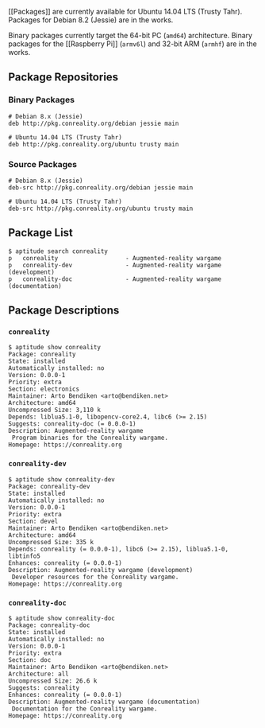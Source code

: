 [[Packages]] are currently available for Ubuntu 14.04 LTS (Trusty Tahr).
Packages for Debian 8.2 (Jessie) are in the works.

Binary packages currently target the 64-bit PC (`amd64`) architecture.
Binary packages for the [[Raspberry Pi]] (`armv6l`) and 32-bit ARM (`armhf`)
are in the works.

Package Repositories
--------------------

### Binary Packages

    # Debian 8.x (Jessie)
    deb http://pkg.conreality.org/debian jessie main

    # Ubuntu 14.04 LTS (Trusty Tahr)
    deb http://pkg.conreality.org/ubuntu trusty main

### Source Packages

    # Debian 8.x (Jessie)
    deb-src http://pkg.conreality.org/debian jessie main

    # Ubuntu 14.04 LTS (Trusty Tahr)
    deb-src http://pkg.conreality.org/ubuntu trusty main

Package List
------------

    $ aptitude search conreality
    p   conreality                   - Augmented-reality wargame
    p   conreality-dev               - Augmented-reality wargame (development)
    p   conreality-doc               - Augmented-reality wargame (documentation)

Package Descriptions
--------------------

### `conreality`

    $ aptitude show conreality
    Package: conreality
    State: installed
    Automatically installed: no
    Version: 0.0.0-1
    Priority: extra
    Section: electronics
    Maintainer: Arto Bendiken <arto@bendiken.net>
    Architecture: amd64
    Uncompressed Size: 3,110 k
    Depends: liblua5.1-0, libopencv-core2.4, libc6 (>= 2.15)
    Suggests: conreality-doc (= 0.0.0-1)
    Description: Augmented-reality wargame
     Program binaries for the Conreality wargame.
    Homepage: https://conreality.org

### `conreality-dev`

    $ aptitude show conreality-dev
    Package: conreality-dev
    State: installed
    Automatically installed: no
    Version: 0.0.0-1
    Priority: extra
    Section: devel
    Maintainer: Arto Bendiken <arto@bendiken.net>
    Architecture: amd64
    Uncompressed Size: 335 k
    Depends: conreality (= 0.0.0-1), libc6 (>= 2.15), liblua5.1-0, libtinfo5
    Enhances: conreality (= 0.0.0-1)
    Description: Augmented-reality wargame (development)
     Developer resources for the Conreality wargame.
    Homepage: https://conreality.org

### `conreality-doc`

    $ aptitude show conreality-doc
    Package: conreality-doc
    State: installed
    Automatically installed: no
    Version: 0.0.0-1
    Priority: extra
    Section: doc
    Maintainer: Arto Bendiken <arto@bendiken.net>
    Architecture: all
    Uncompressed Size: 26.6 k
    Suggests: conreality
    Enhances: conreality (= 0.0.0-1)
    Description: Augmented-reality wargame (documentation)
     Documentation for the Conreality wargame.
    Homepage: https://conreality.org
